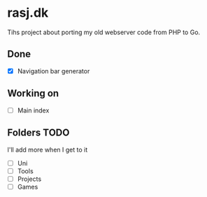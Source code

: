 # rasj.dk
Tihs project about porting my old webserver code from PHP to Go.

## Done
- [x] Navigation bar generator
## Working on
- [ ] Main index
## Folders TODO
I'll add more when I get to it
- [ ] Uni
- [ ] Tools
- [ ] Projects
- [ ] Games
